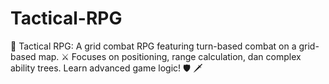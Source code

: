 # Tactical-RPG
🧠 Tactical RPG: A grid combat RPG featuring turn-based combat on a grid-based map. ⚔️ Focuses on positioning, range calculation, dan complex ability trees. Learn advanced game logic! 🛡️ 🗡️
